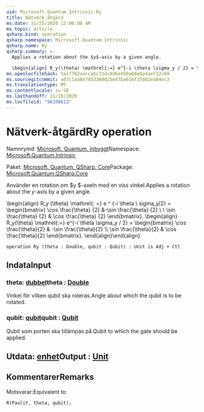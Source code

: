 ```yaml
---
uid: Microsoft.Quantum.Intrinsic.Ry
title: Nätverk-åtgärd
ms.date: 11/25/2020 12:00:00 AM
ms.topic: article
qsharp.kind: operation
qsharp.namespace: Microsoft.Quantum.Intrinsic
qsharp.name: Ry
qsharp.summary: >-
  Applies a rotation about the $y$-axis by a given angle.

  \begin{align} R_y(\theta) \mathrel{:=} e^{-i \theta \sigma_y / 2} = \begin{bmatrix} \cos \frac{\theta}{2} & -\sin \frac{\theta}{2}  \\\\ \sin \frac{\theta}{2} & \cos \frac{\theta}{2} \end{bmatrix}. \end{align}
ms.openlocfilehash: 5a1f762aacca5c72dc8dbe450ab8e8a4aef12c69
ms.sourcegitcommit: a87c1aa8e7453360025e47ba614f25b02ea84ec3
ms.translationtype: MT
ms.contentlocale: sv-SE
ms.lasthandoff: 11/26/2020
ms.locfileid: "96198613"
---
```

# <a name="ry-operation"></a><span data-ttu-id="9fa57-102">Nätverk-åtgärd</span><span class="sxs-lookup"><span data-stu-id="9fa57-102">Ry operation</span></span>

<span data-ttu-id="9fa57-103">Namnrymd: [Microsoft. Quantum. inbyggt](xref:Microsoft.Quantum.Intrinsic)</span><span class="sxs-lookup"><span data-stu-id="9fa57-103">Namespace: [Microsoft.Quantum.Intrinsic](xref:Microsoft.Quantum.Intrinsic)</span></span>

<span data-ttu-id="9fa57-104">Paket: [Microsoft. Quantum. QSharp. Core](https://nuget.org/packages/Microsoft.Quantum.QSharp.Core)</span><span class="sxs-lookup"><span data-stu-id="9fa57-104">Package: [Microsoft.Quantum.QSharp.Core](https://nuget.org/packages/Microsoft.Quantum.QSharp.Core)</span></span>


<span data-ttu-id="9fa57-105">Använder en rotation om $y $-axeln med en viss vinkel.</span><span class="sxs-lookup"><span data-stu-id="9fa57-105">Applies a rotation about the $y$-axis by a given angle.</span></span>

<span data-ttu-id="9fa57-106">\begin{align} R_y (\theta) \mathrel{: =} e ^ {-i \theta \ sigma_y/2} = \begin{bmatrix} \cos \frac{\theta} {2} &-\sin \frac{\theta} {2} \\ \\ \sin \frac{\theta} {2} & \cos \frac{\theta} {2} \end{bmatrix}.  </span><span class="sxs-lookup"><span data-stu-id="9fa57-106">\begin{align} R_y(\theta) \mathrel{:=} e^{-i \theta \sigma_y / 2} = \begin{bmatrix} \cos \frac{\theta}{2} & -\sin \frac{\theta}{2}  \\\\ \sin \frac{\theta}{2} & \cos \frac{\theta}{2} \end{bmatrix}.</span></span>
<span data-ttu-id="9fa57-107">\end{align}</span><span class="sxs-lookup"><span data-stu-id="9fa57-107">\end{align}</span></span>

```qsharp
operation Ry (theta : Double, qubit : Qubit) : Unit is Adj + Ctl
```


## <a name="input"></a><span data-ttu-id="9fa57-108">Indata</span><span class="sxs-lookup"><span data-stu-id="9fa57-108">Input</span></span>

### <a name="theta--double"></a><span data-ttu-id="9fa57-109">theta: [dubbel](xref:microsoft.quantum.lang-ref.double)</span><span class="sxs-lookup"><span data-stu-id="9fa57-109">theta : [Double](xref:microsoft.quantum.lang-ref.double)</span></span>

<span data-ttu-id="9fa57-110">Vinkel för vilken qubit ska roteras.</span><span class="sxs-lookup"><span data-stu-id="9fa57-110">Angle about which the qubit is to be rotated.</span></span>


### <a name="qubit--qubit"></a><span data-ttu-id="9fa57-111">qubit: [qubit](xref:microsoft.quantum.lang-ref.qubit)</span><span class="sxs-lookup"><span data-stu-id="9fa57-111">qubit : [Qubit](xref:microsoft.quantum.lang-ref.qubit)</span></span>

<span data-ttu-id="9fa57-112">Qubit som porten ska tillämpas på.</span><span class="sxs-lookup"><span data-stu-id="9fa57-112">Qubit to which the gate should be applied.</span></span>



## <a name="output--unit"></a><span data-ttu-id="9fa57-113">Utdata: [enhet](xref:microsoft.quantum.lang-ref.unit)</span><span class="sxs-lookup"><span data-stu-id="9fa57-113">Output : [Unit](xref:microsoft.quantum.lang-ref.unit)</span></span>



## <a name="remarks"></a><span data-ttu-id="9fa57-114">Kommentarer</span><span class="sxs-lookup"><span data-stu-id="9fa57-114">Remarks</span></span>

<span data-ttu-id="9fa57-115">Motsvarar:</span><span class="sxs-lookup"><span data-stu-id="9fa57-115">Equivalent to:</span></span>

```qsharp
R(PauliY, theta, qubit);
```